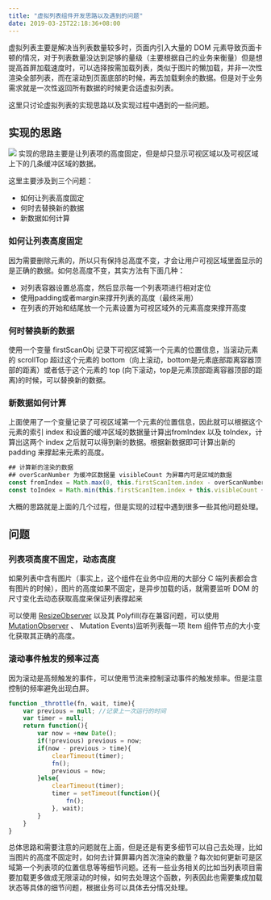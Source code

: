 ```yaml
---
title: "虚拟列表组件开发思路以及遇到的问题"
date: 2019-03-25T22:18:36+08:00
---
```


虚拟列表主要是解决当列表数量较多时，页面内引入大量的 DOM 元素导致页面卡顿的情况，对于列表数量没达到足够的量级（主要根据自己的业务来衡量）但是想提高首屏加载速度时，可以选择按需加载列表，类似于图片的懒加载，并非一次性渲染全部列表，而在滚动到页面底部的时候，再去加载剩余的数据。但是对于业务需求就是一次性返回所有数据的时候更合适虚拟列表。

这里只讨论虚拟列表的实现思路以及实现过程中遇到的一些问题。

## 实现的思路

![](https://abby-1253430270.cos.ap-shanghai.myqcloud.com/%E8%99%9A%E6%8B%9F%E5%88%97%E8%A1%A81.png)
实现的思路主要是让列表项的高度固定，但是却只显示可视区域以及可视区域上下的几条缓冲区域的数据。

这里主要涉及到三个问题：

- 如何让列表高度固定
- 何时去替换新的数据
- 新数据如何计算

### 如何让列表高度固定

因为需要删除元素的，所以只有保持总高度不变，才会让用户可视区域里面显示的是正确的数据。如何总高度不变，其实方法有下面几种：

- 对列表容器设置总高度，然后显示每一个列表项进行相对定位
- 使用padding或者margin来撑开列表的高度（最终采用）
- 在列表的开始和结尾放一个元素设置为可视区域外的元素高度来撑开高度

### 何时替换新的数据

使用一个变量 firstScanObj 记录下可视区域第一个元素的位置信息，当滚动元素的 scrollTop 超过这个元素的 bottom（向上滚动，bottom是元素底部距离容器顶部的距离）或者低于这个元素的 top (向下滚动，top是元素顶部距离容器顶部的距离)的时候，可以替换新的数据。

### 新数据如何计算

上面使用了一个变量记录了可视区域第一个元素的位置信息，因此就可以根据这个元素的索引 index 和设置的缓冲区域的数据量计算出fromIndex 以及 toIndex，计算出这两个 index 之后就可以得到新的数据。根据新数据即可计算出新的 padding 来撑起来元素的高度。

```js
## 计算新的渲染的数据
## overScanNumber 为缓冲区数据量 visibleCount 为屏幕内可是区域的数据
const fromIndex = Math.max(0, this.firstScanItem.index - overScanNumber);
const toIndex = Math.min(this.firstScanItem.index + this.visibleCount + overScanNumber, rowCount);
```

大概的思路就是上面的几个过程，但是实现的过程中遇到很多一些其他问题处理。

## 问题

### 列表项高度不固定，动态高度

如果列表中含有图片（事实上，这个组件在业务中应用的大部分 C 端列表都会含有图片的时候），图片的高度如果不固定，是异步加载的话，就需要监听 DOM 的尺寸变化去动态获取高度来保证列表撑起来

可以使用 [ResizeObserver](https://developers.google.com/web/updates/2016/10/resizeobserver) 以及其 Polyfill(存在兼容问题，可以使用 [MutationObserver](http://javascript.ruanyifeng.com/dom/mutationobserver.html) 、 Mutation Events)监听列表每一项 Item 组件节点的大小变化获取其正确的高度。

### 滚动事件触发的频率过高

因为滚动是高频触发的事件，可以使用节流来控制滚动事件的触发频率。但是注意控制的频率避免出现白屏。

```js
function _throttle(fn, wait, time){
    var previous = null; //记录上一次运行的时间
    var timer = null;
    return function(){
        var now = +new Date();
        if(!previous) previous = now;
        if(now - previous > time){
            clearTimeout(timer);
            fn();
            previous = now;
        }else{
            clearTimeout(timer);
            timer = setTimeout(function(){
                fn();
            }, wait);
        }
    }
}
```
总体思路和需要注意的问题就在上面，但是还是有更多细节可以自己去处理，比如当图片的高度不固定时，如何去计算屏幕内首次渲染的数量？每次如何更新可是区域第一个列表项的位置信息等等细节问题。还有一些业务相关的比如当列表项目需要加载更多做成无限滚动的时候，如何去处理这个函数，列表因此也需要集成加载状态等具体的细节问题，根据业务可以具体去分情况处理。
